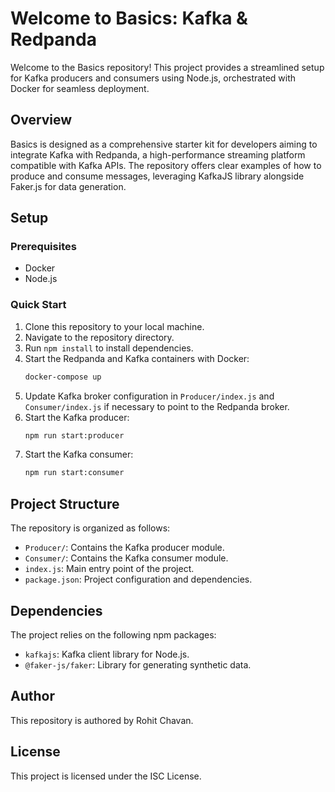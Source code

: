 # Welcome to Basics: Kafka & Redpanda

Welcome to the Basics repository! This project provides a streamlined setup for Kafka producers and consumers using Node.js, orchestrated with Docker for seamless deployment.

## Overview

Basics is designed as a comprehensive starter kit for developers aiming to integrate Kafka with Redpanda, a high-performance streaming platform compatible with Kafka APIs. The repository offers clear examples of how to produce and consume messages, leveraging KafkaJS library alongside Faker.js for data generation.

## Setup

### Prerequisites

- Docker
- Node.js

### Quick Start

1. Clone this repository to your local machine.
2. Navigate to the repository directory.
3. Run `npm install` to install dependencies.
4. Start the Redpanda and Kafka containers with Docker:
   ```bash
   docker-compose up
   ```
5. Update Kafka broker configuration in `Producer/index.js` and `Consumer/index.js` if necessary to point to the Redpanda broker.
6. Start the Kafka producer:
   ```bash
   npm run start:producer
   ```
7. Start the Kafka consumer:
   ```bash
   npm run start:consumer
   ```

## Project Structure

The repository is organized as follows:

- `Producer/`: Contains the Kafka producer module.
- `Consumer/`: Contains the Kafka consumer module.
- `index.js`: Main entry point of the project.
- `package.json`: Project configuration and dependencies.

## Dependencies

The project relies on the following npm packages:

- `kafkajs`: Kafka client library for Node.js.
- `@faker-js/faker`: Library for generating synthetic data.

## Author

This repository is authored by Rohit Chavan.

## License

This project is licensed under the ISC License.
